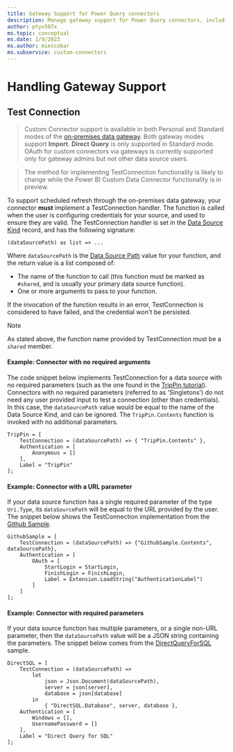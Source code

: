```yaml
---
title: Gateway Support for Power Query connectors
description: Manage gateway support for Power Query connectors, including test connection
author: ptyx507x
ms.topic: conceptual
ms.date: 1/9/2023
ms.author: miescobar
ms.subservice: custom-connectors
---
```


# Handling Gateway Support

## Test Connection

> Custom Connector support is available in both Personal and Standard modes of the [on-premises data gateway](https://powerbi.microsoft.com/blog/on-premises-data-gateway-july-update-is-now-available/).
> Both gateway modes support **Import**. **Direct Query** is only supported in Standard mode. OAuth for custom connectors via gateways is currently supported only for gateway admins but not other data source users.

> The method for implementing TestConnection functionality is likely to change while the Power BI Custom Data Connector functionality is in preview.

To support scheduled refresh through the on-premises data gateway, your connector **must** implement a TestConnection handler.
The function is called when the user is configuring credentials for your source, and used to ensure they are valid.
The TestConnection handler is set in the [Data Source Kind](HandlingDataAccess.md#data-source-kind) record, and has the following signature:

```
(dataSourcePath) as list => ...
```

Where `dataSourcePath` is the [Data Source Path](HandlingAuthentication.md#data-source-paths) value for your function, and the return value is a list composed of:

* The name of the function to call (this function must be marked as `#shared`, and is usually your primary data source function).
* One or more arguments to pass to your function.

If the invocation of the function results in an error, TestConnection is considered to have failed, and the credential won't be persisted.

>[!Note]
> As stated above, the function name provided by TestConnection must be a `shared` member.

#### Example: Connector with no required arguments

The code snippet below implements TestConnection for a data source with no required parameters (such as the one found in the [TripPin tutorial](samples/trippin/readme.md)). Connectors with no required parameters (referred to as 'Singletons') do not need any user provided input to test a connection (other than credentials). In this case, the `dataSourcePath` value would be equal to the name of the Data Source Kind, and can be ignored.
The `TripPin.Contents` function is invoked with no additional parameters.

```powerquery-m
TripPin = [
    TestConnection = (dataSourcePath) => { "TripPin.Contents" },
    Authentication = [
        Anonymous = []
    ],
    Label = "TripPin"
];
```

#### Example: Connector with a URL parameter

If your data source function has a single required parameter of the type `Uri.Type`, its `dataSourcePath` will be equal to the URL provided by the user. The snippet below shows the TestConnection implementation from the [Github Sample](samples/github/readme.md).

```powerquery-m
GithubSample = [
    TestConnection = (dataSourcePath) => {"GithubSample.Contents", dataSourcePath},
    Authentication = [
        OAuth = [
            StartLogin = StartLogin,
            FinishLogin = FinishLogin,
            Label = Extension.LoadString("AuthenticationLabel")
        ]
    ]
];
```

#### Example: Connector with required parameters

If your data source function has multiple parameters, or a single non-URL parameter,
then the `dataSourcePath` value will be a JSON string containing the parameters. The snippet
below comes from the [DirectQueryForSQL](https://github.com/Microsoft/DataConnectors/tree/master/samples/DirectQueryForSQL) sample.

```powerquery-m
DirectSQL = [
    TestConnection = (dataSourcePath) =>
        let
            json = Json.Document(dataSourcePath),
            server = json[server],
            database = json[database]
        in
            { "DirectSQL.Database", server, database },
    Authentication = [
        Windows = [],
        UsernamePassword = []
    ],
    Label = "Direct Query for SQL"
];
```
